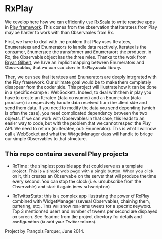 RxPlay
======

We develop here how we can efficiently use [RxScala](http://rxscala.github.io) to write reactive apps in [Play framework](http://www.playframework.com). This comes from the observation that Iteratees from Play may be harder to work with than Observables from Rx.

First, we have to deal with the problem that Play uses Iteratees, Enumeratees and Enumerators to handle data reactively. Iteratee is the consumer, Enumeratee the transformer and Enumerators the producer. In Rx, the Observable object has the three roles. Thanks to the work from [Bryan Gilbert](http://bryangilbert.com), we have an implicit mapping between Enumerators and Observables, that we can use store in RxPlay.scala library.

Then, we can see that Iteratees and Enumerators are deeply integrated with the Play framework. Our ultimate goal would be to make them completely disappear from the coder side. This project will illustrate how it can be done in a specific example : WebSockets. Indeed, to deal with them in play you have to create an Iteratee (data consumer) and an Enumerator (data producer) to respectively handle data received from the client side and send them data. If you need to modify the data you send depending (which is often the case), you need complicated dependency between the two objects. If we can work with Observables in that case, this leads to an easier way to code, but with the problem that we cannot respect the Play API. We need to return (in: Iteratee, out: Enumerator). This is what I will now call a WebSocket and what the WidgetManager class will handle to bridge our simple Observables to that structure.

## This repo contains several Play projects

* RxTime : the simplest possible app that could serve as a template project. This is a simple web page with a single button. When you click on it, this creates an Observable on the server that will produce the time every second. You can stop the clock (i. e. unsubscribe from the Observable) and start it again (new subscription).

* RxTwitterStats : this is a complex app illustrating the power of RxPlay combined with WidgetManager (several Observables, chaining them, buffering, etc). This will show real-time tweets for a specific keyword. Top 3 mentionned users and number of tweets per second are displayed on screen. See Readme from the project directory for details and configuration (to add your Twitter tokens).


Project by François Farquet, June 2014.
